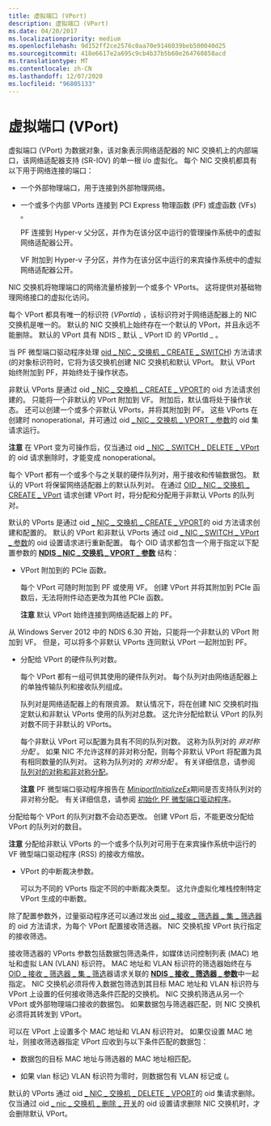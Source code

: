 ```yaml
---
title: 虚拟端口 (VPort)
description: 虚拟端口 (VPort)
ms.date: 04/20/2017
ms.localizationpriority: medium
ms.openlocfilehash: 9d152ff2ce2576c0aa70e9146039beb500040d25
ms.sourcegitcommit: 418e6617e2a695c9cb4b37b5b60e264760858acd
ms.translationtype: MT
ms.contentlocale: zh-CN
ms.lasthandoff: 12/07/2020
ms.locfileid: "96805133"
---
```

# <a name="virtual-ports-vports"></a>虚拟端口 (VPort)


虚拟端口 (VPort) 为数据对象，该对象表示网络适配器的 NIC 交换机上的内部端口，该网络适配器支持 (SR-IOV) 的单一根 i/o 虚拟化。 每个 NIC 交换机都具有以下用于网络连接的端口：

-   一个外部物理端口，用于连接到外部物理网络。

-   一个或多个内部 VPorts 连接到 PCI Express 物理函数 (PF) 或虚函数 (VFs) 。

    PF 连接到 Hyper-v 父分区，并作为在该分区中运行的管理操作系统中的虚拟网络适配器公开。

    VF 附加到 Hyper-v 子分区，并作为在该分区中运行的来宾操作系统中的虚拟网络适配器公开。

NIC 交换机将物理端口的网络流量桥接到一个或多个 VPorts。 这将提供对基础物理网络接口的虚拟化访问。

每个 VPort 都具有唯一的标识符 (*VPortId*) ，该标识符对于网络适配器上的 NIC 交换机是唯一的。 默认的 NIC 交换机上始终存在一个默认的 VPort，并且永远不能删除。 默认的 VPort 具有 NDIS \_ 默认 \_ VPort ID 的 VPortId \_ 。

当 PF 微型端口驱动程序处理 [oid \_ NIC \_ 交换机 \_ CREATE \_ SWITCH](./oid-nic-switch-create-switch.md)) 方法请求 (的对象标识符时，它将为该交换机创建 NIC 交换机和默认 VPort。 默认 VPort 始终附加到 PF，并始终处于操作状态。

非默认 VPorts 是通过 oid [ \_ NIC \_ 交换机 \_ CREATE \_ VPORT](./oid-nic-switch-create-vport.md)的 oid 方法请求创建的。 只能将一个非默认的 VPort 附加到 VF。 附加后，默认值将处于操作状态。 还可以创建一个或多个非默认 VPorts，并将其附加到 PF。 这些 VPorts 在创建时 nonoperational，并可通过 oid [ \_ NIC \_ 交换机 \_ VPORT \_ 参数](./oid-nic-switch-vport-parameters.md)的 oid 集请求运行。

**注意**  在 VPort 变为可操作后，仅当通过 oid [ \_ NIC \_ SWITCH \_ DELETE \_ VPort](./oid-nic-switch-delete-vport.md)的 oid 请求删除时，才能变成 nonoperational。



每个 VPort 都有一个或多个与之关联的硬件队列对，用于接收和传输数据包。 默认的 VPort 将保留网络适配器上的默认队列对。 在通过 [OID \_ NIC \_ 交换机 \_ CREATE \_ VPort](./oid-nic-switch-create-vport.md) 请求创建 VPort 时，将分配和分配用于非默认 VPorts 的队列对。

默认的 VPorts 是通过 oid [ \_ NIC \_ 交换机 \_ CREATE \_ VPORT](./oid-nic-switch-create-vport.md)的 oid 方法请求创建和配置的。 默认的 VPort 和非默认 VPorts 通过 oid [ \_ NIC \_ SWITCH \_ VPort \_ 参数](./oid-nic-switch-vport-parameters.md)的 oid 设置请求进行重新配置。 每个 OID 请求都包含一个用于指定以下配置参数的 [**NDIS \_ NIC \_ 交换机 \_ VPORT \_ 参数**](/windows-hardware/drivers/ddi/ntddndis/ns-ntddndis-_ndis_nic_switch_vport_parameters) 结构：

-   VPort 附加到的 PCIe 函数。

    每个 VPort 可随时附加到 PF 或使用 VF。 创建 VPort 并将其附加到 PCIe 函数后，无法将附件动态更改为其他 PCIe 函数。

    **注意**  默认 VPort 始终连接到网络适配器上的 PF。




从 Windows Server 2012 中的 NDIS 6.30 开始，只能将一个非默认的 VPort 附加到 VF。 但是，可以将多个非默认 VPorts 连同默认 VPort 一起附加到 PF。


-   分配给 VPort 的硬件队列对数。

    每个 VPort 都有一组可供其使用的硬件队列对。 每个队列对由网络适配器上的单独传输队列和接收队列组成。

    队列对是网络适配器上的有限资源。 默认情况下，将在创建 NIC 交换机时指定默认和非默认 VPorts 使用的队列对总数。 这允许分配给默认 VPort 的队列对数不同于非默认的 VPorts。

    每个非默认 VPort 可以配置为具有不同的队列对数。 这称为队列对的 *非对称分配* 。 如果 NIC 不允许这样的非对称分配，则每个非默认 VPort 将配置为具有相同数量的队列对。 这称为队列对的 *对称分配* 。 有关详细信息，请参阅 [队列对的对称和非对称分配](symmetric-and-asymmetric-assignment-of-queue-pairs.md)。

    **注意**  PF 微型端口驱动程序报告在 [*MiniportInitializeEx*](/windows-hardware/drivers/ddi/ndis/nc-ndis-miniport_initialize)期间是否支持队列对的非对称分配。 有关详细信息，请参阅 [初始化 PF 微型端口驱动程序](initializing-a-pf-miniport-driver.md)。




分配给每个 VPort 的队列对数不会动态更改。 创建 VPort 后，不能更改分配给 VPort 的队列对的数目。

**注意**  分配给非默认 VPorts 的一个或多个队列对可用于在来宾操作系统中运行的 VF 微型端口驱动程序 (RSS) 的接收方缩放。




-   VPort 的中断裁决参数。

    可以为不同的 VPorts 指定不同的中断裁决类型。 这允许虚拟化堆栈控制特定 VPort 生成的中断数。

除了配置参数外，过量驱动程序还可以通过发出 [oid \_ 接收 \_ 筛选器 \_ 集 \_ 筛选器](./oid-receive-filter-set-filter.md)的 oid 方法请求，为每个 VPort 配置接收筛选器。 NIC 交换机按 VPort 执行指定的接收筛选。

接收筛选器的 VPorts 参数包括数据包筛选条件，如媒体访问控制列表 (MAC) 地址和虚拟 LAN (VLAN) 标识符。 MAC 地址和 VLAN 标识符的筛选器始终在与 [OID \_ 接收 \_ 筛选器 \_ 集 \_ 筛选](./oid-receive-filter-set-filter.md)器请求关联的 [**NDIS \_ 接收 \_ 筛选器 \_ 参数**](/windows-hardware/drivers/ddi/ntddndis/ns-ntddndis-_ndis_receive_filter_parameters)中一起指定。 NIC 交换机必须将传入数据包筛选到其目标 MAC 地址和 VLAN 标识符与 VPort 上设置的任何接收筛选条件匹配的交换机。 NIC 交换机筛选从另一个 VPort 或外部物理端口接收的数据包。 如果数据包与筛选器匹配，则 NIC 交换机必须将其转发到 VPort。

可以在 VPort 上设置多个 MAC 地址和 VLAN 标识符对。 如果仅设置 MAC 地址，则接收筛选器指定 VPort 应收到与以下条件匹配的数据包：

-   数据包的目标 MAC 地址与筛选器的 MAC 地址相匹配。

-   如果 vlan 标记) VLAN 标识符为零时，则数据包有 VLAN 标记或 (。

默认的 VPorts 通过 oid [ \_ NIC \_ 交换机 \_ DELETE \_ VPORT](./oid-nic-switch-create-vport.md)的 oid 集请求删除。 仅当通过 oid [ \_ nic \_ 交换机 \_ 删除 \_ 开关](./oid-nic-switch-delete-switch.md)的 oid 设置请求删除 NIC 交换机时，才会删除默认 VPort。
